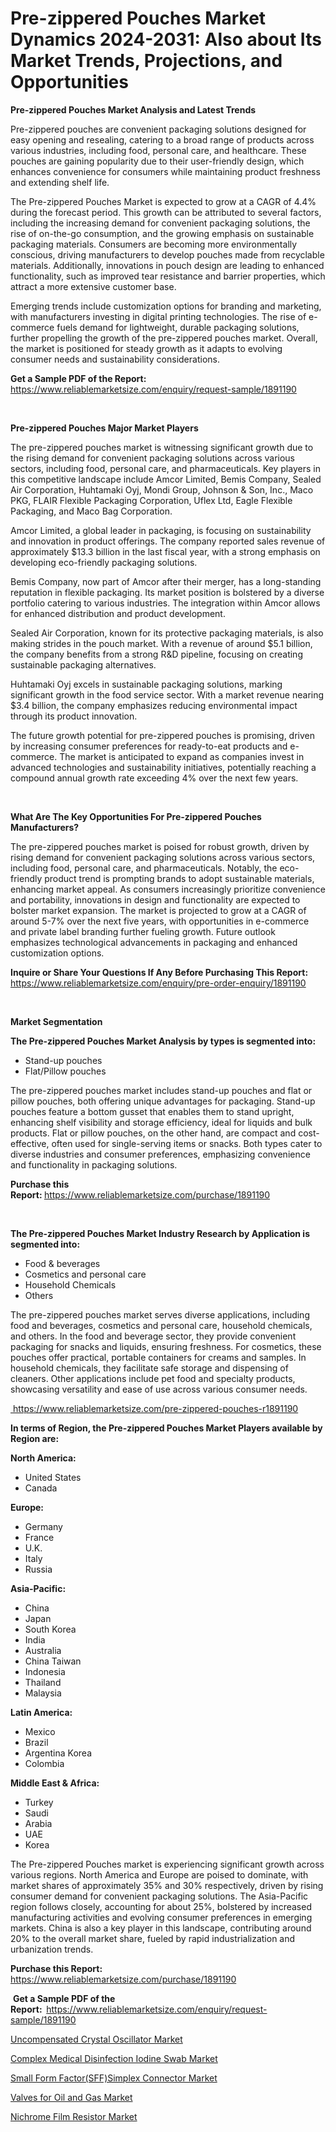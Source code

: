 <p><h1>Pre-zippered Pouches Market Dynamics 2024-2031: Also about Its Market Trends, Projections, and Opportunities</h1></p><p><strong>Pre-zippered Pouches Market Analysis and Latest Trends</strong></p>
<p><p>Pre-zippered pouches are convenient packaging solutions designed for easy opening and resealing, catering to a broad range of products across various industries, including food, personal care, and healthcare. These pouches are gaining popularity due to their user-friendly design, which enhances convenience for consumers while maintaining product freshness and extending shelf life.</p><p>The Pre-zippered Pouches Market is expected to grow at a CAGR of 4.4% during the forecast period. This growth can be attributed to several factors, including the increasing demand for convenient packaging solutions, the rise of on-the-go consumption, and the growing emphasis on sustainable packaging materials. Consumers are becoming more environmentally conscious, driving manufacturers to develop pouches made from recyclable materials. Additionally, innovations in pouch design are leading to enhanced functionality, such as improved tear resistance and barrier properties, which attract a more extensive customer base.</p><p>Emerging trends include customization options for branding and marketing, with manufacturers investing in digital printing technologies. The rise of e-commerce fuels demand for lightweight, durable packaging solutions, further propelling the growth of the pre-zippered pouches market. Overall, the market is positioned for steady growth as it adapts to evolving consumer needs and sustainability considerations.</p></p>
<p><strong>Get a Sample PDF of the Report:&nbsp;</strong> <a href="https://www.reliablemarketsize.com/enquiry/request-sample/1891190?utm_campaign=1778&utm_medium=2&utm_source=Github&utm_content=ia&utm_term=24102024&utm_id=pre-zippered-pouches">https://www.reliablemarketsize.com/enquiry/request-sample/1891190</a></p>
<p>&nbsp;</p>
<p><strong>Pre-zippered Pouches Major Market Players</strong></p>
<p><p>The pre-zippered pouches market is witnessing significant growth due to the rising demand for convenient packaging solutions across various sectors, including food, personal care, and pharmaceuticals. Key players in this competitive landscape include Amcor Limited, Bemis Company, Sealed Air Corporation, Huhtamaki Oyj, Mondi Group, Johnson & Son, Inc., Maco PKG, FLAIR Flexible Packaging Corporation, Uflex Ltd, Eagle Flexible Packaging, and Maco Bag Corporation.</p><p>Amcor Limited, a global leader in packaging, is focusing on sustainability and innovation in product offerings. The company reported sales revenue of approximately $13.3 billion in the last fiscal year, with a strong emphasis on developing eco-friendly packaging solutions.</p><p>Bemis Company, now part of Amcor after their merger, has a long-standing reputation in flexible packaging. Its market position is bolstered by a diverse portfolio catering to various industries. The integration within Amcor allows for enhanced distribution and product development.</p><p>Sealed Air Corporation, known for its protective packaging materials, is also making strides in the pouch market. With a revenue of around $5.1 billion, the company benefits from a strong R&D pipeline, focusing on creating sustainable packaging alternatives.</p><p>Huhtamaki Oyj excels in sustainable packaging solutions, marking significant growth in the food service sector. With a market revenue nearing $3.4 billion, the company emphasizes reducing environmental impact through its product innovation.</p><p>The future growth potential for pre-zippered pouches is promising, driven by increasing consumer preferences for ready-to-eat products and e-commerce. The market is anticipated to expand as companies invest in advanced technologies and sustainability initiatives, potentially reaching a compound annual growth rate exceeding 4% over the next few years.</p></p>
<p>&nbsp;</p>
<p><strong>What Are The Key Opportunities For Pre-zippered Pouches Manufacturers?</strong></p>
<p><p>The pre-zippered pouches market is poised for robust growth, driven by rising demand for convenient packaging solutions across various sectors, including food, personal care, and pharmaceuticals. Notably, the eco-friendly product trend is prompting brands to adopt sustainable materials, enhancing market appeal. As consumers increasingly prioritize convenience and portability, innovations in design and functionality are expected to bolster market expansion. The market is projected to grow at a CAGR of around 5-7% over the next five years, with opportunities in e-commerce and private label branding further fueling growth. Future outlook emphasizes technological advancements in packaging and enhanced customization options.</p></p>
<p><strong>Inquire or Share Your Questions If Any Before Purchasing This Report:</strong> <a href="https://www.reliablemarketsize.com/enquiry/pre-order-enquiry/1891190?utm_campaign=1778&utm_medium=2&utm_source=Github&utm_content=ia&utm_term=24102024&utm_id=pre-zippered-pouches">https://www.reliablemarketsize.com/enquiry/pre-order-enquiry/1891190</a></p>
<p>&nbsp;</p>
<p><strong>Market Segmentation</strong></p>
<p><strong>The Pre-zippered Pouches Market Analysis by types is segmented into:</strong></p>
<p><ul><li>Stand-up pouches</li><li>Flat/Pillow pouches</li></ul></p>
<p><p>The pre-zippered pouches market includes stand-up pouches and flat or pillow pouches, both offering unique advantages for packaging. Stand-up pouches feature a bottom gusset that enables them to stand upright, enhancing shelf visibility and storage efficiency, ideal for liquids and bulk products. Flat or pillow pouches, on the other hand, are compact and cost-effective, often used for single-serving items or snacks. Both types cater to diverse industries and consumer preferences, emphasizing convenience and functionality in packaging solutions.</p></p>
<p><strong>Purchase this Report:&nbsp;</strong><a href="https://www.reliablemarketsize.com/purchase/1891190?utm_campaign=1778&utm_medium=2&utm_source=Github&utm_content=ia&utm_term=24102024&utm_id=pre-zippered-pouches">https://www.reliablemarketsize.com/purchase/1891190</a></p>
<p>&nbsp;</p>
<p><strong>The Pre-zippered Pouches Market Industry Research by Application is segmented into:</strong></p>
<p><ul><li>Food & beverages</li><li>Cosmetics and personal care</li><li>Household Chemicals</li><li>Others</li></ul></p>
<p><p>The pre-zippered pouches market serves diverse applications, including food and beverages, cosmetics and personal care, household chemicals, and others. In the food and beverage sector, they provide convenient packaging for snacks and liquids, ensuring freshness. For cosmetics, these pouches offer practical, portable containers for creams and samples. In household chemicals, they facilitate safe storage and dispensing of cleaners. Other applications include pet food and specialty products, showcasing versatility and ease of use across various consumer needs.</p></p>
<p><a href="https://www.reliablemarketsize.com/pre-zippered-pouches-r1891190?utm_campaign=1778&utm_medium=2&utm_source=Github&utm_content=ia&utm_term=24102024&utm_id=pre-zippered-pouches">&nbsp;https://www.reliablemarketsize.com/pre-zippered-pouches-r1891190</a></p>
<p><strong>In terms of Region, the Pre-zippered Pouches Market Players available by Region are:</strong></p>
<p>
    <p> <strong> North America: </strong>
        <ul>
            <li>United States</li>
            <li>Canada</li>
        </ul>
        </p> 
    <p> <strong> Europe: </strong>
        <ul>
            <li>Germany</li>
            <li>France</li>
            <li>U.K.</li>
            <li>Italy</li>
            <li>Russia</li>
        </ul>
        </p> 
    <p> <strong> Asia-Pacific: </strong>
        <ul>
            <li>China</li>
            <li>Japan</li>
            <li>South Korea</li>
            <li>India</li>
            <li>Australia</li>
            <li>China Taiwan</li>
            <li>Indonesia</li>
            <li>Thailand</li>
            <li>Malaysia</li>
        </ul>
        </p> 
    <p> <strong> Latin America: </strong>
        <ul>
            <li>Mexico</li>
            <li>Brazil</li>
            <li>Argentina Korea</li>
            <li>Colombia</li>
        </ul>
        </p> 
    <p> <strong> Middle East & Africa: </strong>
        <ul>
            <li>Turkey</li>
            <li>Saudi</li>
            <li>Arabia</li>
            <li>UAE</li>
            <li>Korea</li>
        </ul>
    </p>
    </p>
<p><p>The Pre-zippered Pouches market is experiencing significant growth across various regions. North America and Europe are poised to dominate, with market shares of approximately 35% and 30% respectively, driven by rising consumer demand for convenient packaging solutions. The Asia-Pacific region follows closely, accounting for about 25%, bolstered by increased manufacturing activities and evolving consumer preferences in emerging markets. China is also a key player in this landscape, contributing around 20% to the overall market share, fueled by rapid industrialization and urbanization trends.</p></p>
<p><strong>Purchase this Report: </strong><a href="https://www.reliablemarketsize.com/purchase/1891190?utm_campaign=1778&utm_medium=2&utm_source=Github&utm_content=ia&utm_term=24102024&utm_id=pre-zippered-pouches">https://www.reliablemarketsize.com/purchase/1891190</a></p>
<p>&nbsp;<strong>Get a Sample PDF of the Report:&nbsp;&nbsp;</strong><a href="https://www.reliablemarketsize.com/enquiry/request-sample/1891190?utm_campaign=1778&utm_medium=2&utm_source=Github&utm_content=ia&utm_term=24102024&utm_id=pre-zippered-pouches">https://www.reliablemarketsize.com/enquiry/request-sample/1891190</a></p>
<p><strong></strong></p>
<p><p><a href="https://www.linkedin.com/pulse/unlocking-growth-potential-strategic-analysis-uncompensated-xsxcc?utm_campaign=1778&utm_medium=2&utm_source=Github&utm_content=ia&utm_term=24102024&utm_id=pre-zippered-pouches">Uncompensated Crystal Oscillator Market</a></p><p><a href="https://www.linkedin.com/pulse/global-complex-medical-disinfection-iodine-swab-market-analysis-bwtgf?utm_campaign=1778&utm_medium=2&utm_source=Github&utm_content=ia&utm_term=24102024&utm_id=pre-zippered-pouches">Complex Medical Disinfection Iodine Swab Market</a></p><p><a href="https://www.linkedin.com/pulse/insights-small-form-factorsffsimplex-connector-industry-zljdc?utm_campaign=1778&utm_medium=2&utm_source=Github&utm_content=ia&utm_term=24102024&utm_id=pre-zippered-pouches">Small Form Factor(SFF)Simplex Connector Market</a></p><p><a href="https://issuu.com/reportprime-2/docs/valves-for-oil-and-gas-market-size-_797ac69d9c2527?utm_campaign=1778&utm_medium=2&utm_source=Github&utm_content=ia&utm_term=24102024&utm_id=pre-zippered-pouches">Valves for Oil and Gas Market</a></p><p><a href="https://www.linkedin.com/pulse/comprehensive-nichrome-film-resistor-market-report-segmentation-thxhc?utm_campaign=1778&utm_medium=2&utm_source=Github&utm_content=ia&utm_term=24102024&utm_id=pre-zippered-pouches">Nichrome Film Resistor Market</a></p></p>
